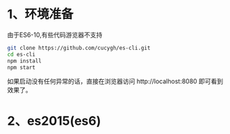 # 1、环境准备

由于ES6-10,有些代码游览器不支持

```bash
git clone https://github.com/cucygh/es-cli.git
cd es-cli
npm install
npm start
```

如果启动没有任何异常的话，直接在浏览器访问 http://localhost:8080 即可看到效果了。



# 2、es2015(es6)

